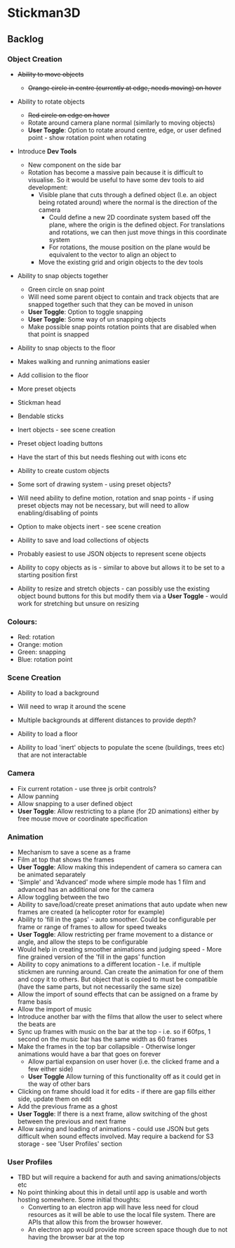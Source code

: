 # Stickman3D

## Backlog

### Object Creation

- ~~Ability to move objects~~

  - ~~Orange circle in centre (currently at edge, needs moving) on hover~~

- Ability to rotate objects

  - ~~Red circle on edge on hover~~
  - Rotate around camera plane normal (similarly to moving objects)
  - **User Toggle**: Option to rotate around centre, edge, or user defined point - show rotation point when rotating

- Introduce **Dev Tools**

  - New component on the side bar
  - Rotation has become a massive pain because it is difficult to visualise. So it would be useful to have some dev tools to aid development:
    - Visible plane that cuts through a defined object (I.e. an object being rotated around) where the normal is the direction of the camera
      - Could define a new 2D coordinate system based off the plane, where the origin is the defined object. For translations and rotations, we can then just move things in this coordinate system
      - For rotations, the mouse position on the plane would be equivalent to the vector to align an object to
    - Move the existing grid and origin objects to the dev tools

- Ability to snap objects together

  - Green circle on snap point
  - Will need some parent object to contain and track objects that are snapped together such that they can be moved in unison
  - **User Toggle**: Option to toggle snapping
  - **User Toggle**: Some way of un snapping objects
  - Make possible snap points rotation points that are disabled when that point is snapped

- Ability to snap objects to the floor

- Makes walking and running animations easier

- Add collision to the floor

- More preset objects
- Stickman head
- Bendable sticks
- Inert objects - see scene creation

- Preset object loading buttons
- Have the start of this but needs fleshing out with icons etc

- Ability to create custom objects
- Some sort of drawing system - using preset objects?
- Will need ability to define motion, rotation and snap points - if using preset objects may not be necessary, but will need to allow enabling/disabling of points
- Option to make objects inert - see scene creation

- Ability to save and load collections of objects
- Probably easiest to use JSON objects to represent scene objects

- Ability to copy objects as is - similar to above but allows it to be set to a starting position first

- Ability to resize and stretch objects - can possibly use the existing object bound buttons for this but modify them via a **User Toggle** - would work for stretching but unsure on resizing

### Colours:

- Red: rotation
- Orange: motion
- Green: snapping
- Blue: rotation point

### Scene Creation

- Ability to load a background
- Will need to wrap it around the scene
- Multiple backgrounds at different distances to provide depth?

- Ability to load a floor

- Ability to load 'inert' objects to populate the scene (buildings, trees etc) that are not interactable

### Camera

- Fix current rotation - use three js orbit controls?
- Allow panning
- Allow snapping to a user defined object
- **User Toggle**: Allow restricting to a plane (for 2D animations) either by free mouse move or coordinate specification

### Animation

- Mechanism to save a scene as a frame
- Film at top that shows the frames
- **User Toggle**: Allow making this independent of camera so camera can be animated separately
- 'Simple' and 'Advanced' mode where simple mode has 1 film and advanced has an additional one for the camera
- Allow toggling between the two
- Ability to save/load/create preset animations that auto update when new frames are created (a helicopter rotor for example)
- Ability to 'fill in the gaps' - auto smoother. Could be configurable per frame or range of frames to allow for speed tweaks
- **User Toggle**: Allow restricting per frame movement to a distance or angle, and allow the steps to be configurable
- Would help in creating smoother animations and judging speed - More fine grained version of the 'fill in the gaps' function
- Ability to copy animations to a different location - I.e. if multiple stickmen are running around. Can create the animation for one of them and copy it to others. But object that is copied to must be compatible (have the same parts, but not necessarily the same size)
- Allow the import of sound effects that can be assigned on a frame by frame basis
- Allow the import of music
- Introduce another bar with the films that allow the user to select where the beats are
- Sync up frames with music on the bar at the top - i.e. so if 60fps, 1 second on the music bar has the same width as 60 frames
- Make the frames in the top bar collapsible - Otherwise longer animations would have a bar that goes on forever
  - Allow partial expansion on user hover (i.e. the clicked frame and a few either side)
  - **User Toggle** Allow turning of this functionality off as it could get in the way of other bars
- Clicking on frame should load it for edits - if there are gap fills either side, update them on edit
- Add the previous frame as a ghost
- **User Toggle**: If there is a next frame, allow switching of the ghost between the previous and next frame
- Allow saving and loading of animations - could use JSON but gets difficult when sound effects involved. May require a backend for S3 storage - see 'User Profiles' section

### User Profiles

- TBD but will require a backend for auth and saving animations/objects etc
- No point thinking about this in detail until app is usable and worth hosting somewhere. Some initial thoughts:
  - Converting to an electron app will have less need for cloud resources as it will be able to use the local file system. There are APIs that allow this from the browser however.
  - An electron app would provide more screen space though due to not having the browser bar at the top
